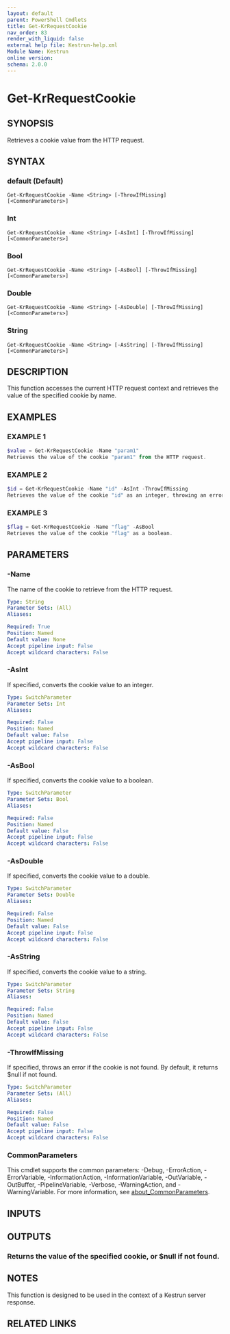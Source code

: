 ```yaml
---
layout: default
parent: PowerShell Cmdlets
title: Get-KrRequestCookie
nav_order: 83
render_with_liquid: false
external help file: Kestrun-help.xml
Module Name: Kestrun
online version:
schema: 2.0.0
---
```


# Get-KrRequestCookie

## SYNOPSIS
Retrieves a cookie value from the HTTP request.

## SYNTAX

### default (Default)
```
Get-KrRequestCookie -Name <String> [-ThrowIfMissing] [<CommonParameters>]
```

### Int
```
Get-KrRequestCookie -Name <String> [-AsInt] [-ThrowIfMissing] [<CommonParameters>]
```

### Bool
```
Get-KrRequestCookie -Name <String> [-AsBool] [-ThrowIfMissing] [<CommonParameters>]
```

### Double
```
Get-KrRequestCookie -Name <String> [-AsDouble] [-ThrowIfMissing] [<CommonParameters>]
```

### String
```
Get-KrRequestCookie -Name <String> [-AsString] [-ThrowIfMissing] [<CommonParameters>]
```

## DESCRIPTION
This function accesses the current HTTP request context and retrieves the value
of the specified cookie by name.

## EXAMPLES

### EXAMPLE 1
```powershell
$value = Get-KrRequestCookie -Name "param1"
Retrieves the value of the cookie "param1" from the HTTP request.
```

### EXAMPLE 2
```powershell
$id = Get-KrRequestCookie -Name "id" -AsInt -ThrowIfMissing
Retrieves the value of the cookie "id" as an integer, throwing an error if it's missing.
```

### EXAMPLE 3
```powershell
$flag = Get-KrRequestCookie -Name "flag" -AsBool
Retrieves the value of the cookie "flag" as a boolean.
```

## PARAMETERS

### -Name
The name of the cookie to retrieve from the HTTP request.

```yaml
Type: String
Parameter Sets: (All)
Aliases:

Required: True
Position: Named
Default value: None
Accept pipeline input: False
Accept wildcard characters: False
```

### -AsInt
If specified, converts the cookie value to an integer.

```yaml
Type: SwitchParameter
Parameter Sets: Int
Aliases:

Required: False
Position: Named
Default value: False
Accept pipeline input: False
Accept wildcard characters: False
```

### -AsBool
If specified, converts the cookie value to a boolean.

```yaml
Type: SwitchParameter
Parameter Sets: Bool
Aliases:

Required: False
Position: Named
Default value: False
Accept pipeline input: False
Accept wildcard characters: False
```

### -AsDouble
If specified, converts the cookie value to a double.

```yaml
Type: SwitchParameter
Parameter Sets: Double
Aliases:

Required: False
Position: Named
Default value: False
Accept pipeline input: False
Accept wildcard characters: False
```

### -AsString
If specified, converts the cookie value to a string.

```yaml
Type: SwitchParameter
Parameter Sets: String
Aliases:

Required: False
Position: Named
Default value: False
Accept pipeline input: False
Accept wildcard characters: False
```

### -ThrowIfMissing
If specified, throws an error if the cookie is not found.
By default, it returns $null if not found.

```yaml
Type: SwitchParameter
Parameter Sets: (All)
Aliases:

Required: False
Position: Named
Default value: False
Accept pipeline input: False
Accept wildcard characters: False
```

### CommonParameters
This cmdlet supports the common parameters: -Debug, -ErrorAction, -ErrorVariable, -InformationAction, -InformationVariable, -OutVariable, -OutBuffer, -PipelineVariable, -Verbose, -WarningAction, and -WarningVariable. For more information, see [about_CommonParameters](http://go.microsoft.com/fwlink/?LinkID=113216).

## INPUTS

## OUTPUTS

### Returns the value of the specified cookie, or $null if not found.
## NOTES
This function is designed to be used in the context of a Kestrun server response.

## RELATED LINKS
